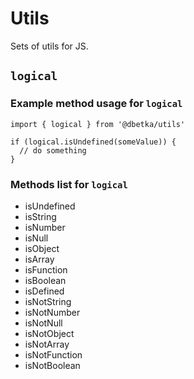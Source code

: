 # Utils
Sets of utils for JS.

## `logical`

### Example method usage for `logical`
```
import { logical } from '@dbetka/utils'

if (logical.isUndefined(someValue)) {
  // do something
}
```

### Methods list for `logical`

* isUndefined
* isString
* isNumber
* isNull
* isObject
* isArray
* isFunction
* isBoolean
* isDefined
* isNotString
* isNotNumber
* isNotNull
* isNotObject
* isNotArray
* isNotFunction
* isNotBoolean
